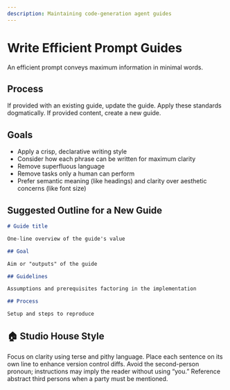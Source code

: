 ```yaml
---
description: Maintaining code-generation agent guides
---
```


# Write Efficient Prompt Guides

An efficient prompt conveys maximum information in minimal words.

## Process

If provided with an existing guide, update the guide.
Apply these standards dogmatically.
If provided content, create a new guide.

## Goals

* Apply a crisp, declarative writing style
* Consider how each phrase can be written for maximum clarity
* Remove superfluous language
* Remove tasks only a human can perform
* Prefer semantic meaning (like headings) and clarity over aesthetic concerns (like font size)

## Suggested Outline for a New Guide

```markdown
# Guide title

One-line overview of the guide's value

## Goal

Aim or "outputs" of the guide

## Guidelines

Assumptions and prerequisites factoring in the implementation

## Process

Setup and steps to reproduce
```

## 🏠 Studio House Style

Focus on clarity using terse and pithy language.
Place each sentence on its own line to enhance version control diffs.
Avoid the second-person pronoun; instructions may imply the reader without using “you.”
Reference abstract third persons when a party must be mentioned.